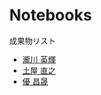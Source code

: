 # Notebooks

成果物リスト
* [瀧川 英輝](http://nbviewer.jupyter.org/github/EikiTakigawa/MyMatching.jl/blob/master/deferred_acceptance_demo%28many-to-one%29.ipynb)
* [土屋 直之](http://nbviewer.jupyter.org/github/NTsuchiya0127/MyMatching.jl/blob/master/MyMatchingMt1_demo.ipynb)
* [優 昌晟](http://nbviewer.jupyter.org/github/4kizuki/AkizukiMatching.jl/blob/master/demo.ipynb)
